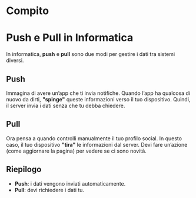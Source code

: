 # Compito
# Push e Pull in Informatica

In informatica, **push** e **pull** sono due modi per gestire i dati tra sistemi diversi.

## Push
Immagina di avere un’app che ti invia notifiche. Quando l’app ha qualcosa di nuovo da dirti, **"spinge"** queste informazioni verso il tuo dispositivo. Quindi, il server invia i dati senza che tu debba chiedere.

## Pull
Ora pensa a quando controlli manualmente il tuo profilo social. In questo caso, il tuo dispositivo **"tira"** le informazioni dal server. Devi fare un’azione (come aggiornare la pagina) per vedere se ci sono novità.

## Riepilogo
- **Push**: i dati vengono inviati automaticamente.
- **Pull**: devi richiedere i dati tu.
